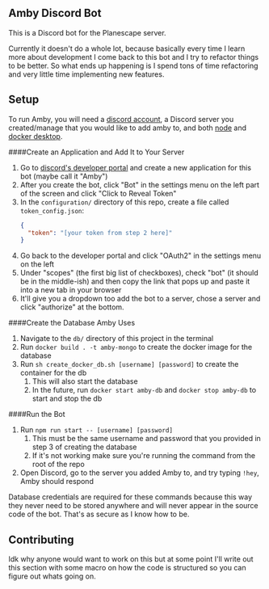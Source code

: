 **Amby Discord Bot**
--
This is a Discord bot for the Planescape server.

Currently it doesn't do a whole lot, because basically every time I learn more about development
I come back to this bot and I try to refactor things to be better. So what ends up happening is
I spend tons of time refactoring and very little time implementing new features.

**Setup**
--
To run Amby, you will need a [discord account](https://discord.com/developers/applications),
a Discord server you created/manage that you would like to add amby to, and both
[node](https://nodejs.org/en/) and [docker desktop](https://www.docker.com/get-started).

####Create an Application and Add It to Your Server
1. Go to [discord's developer portal](https://discord.com/developers/applications) and create a
new application for this bot (maybe call it "Amby")
2. After you create the bot, click "Bot" in the settings menu on the left part of the screen and
click "Click to Reveal Token"
3. In the `configuration/` directory of this repo, create a file called `token_config.json`:
    ```json
    {
      "token": "[your token from step 2 here]"
    }
    ```
4. Go back to the developer portal and click "OAuth2" in the settings menu on the left
5. Under "scopes" (the first big list of checkboxes), check "bot" (it should be in the middle-ish)
and then copy the link that pops up and paste it into a new tab in your browser
6. It'll give you a dropdown too add the bot to a server, chose a server and click "authorize"
at the bottom.

####Create the Database Amby Uses
1. Navigate to the `db/` directory of this project in the terminal
2. Run `docker build . -t amby-mongo` to create the docker image for the database
3. Run `sh create_docker_db.sh [username] [password]` to create the container for the db
    1. This will also start the database
    2. In the future, run `docker start amby-db` and `docker stop amby-db` to start and stop the db

####Run the Bot
1. Run `npm run start -- [username] [password]`
    1. This must be the same username and password that you provided in step 3 of creating
    the database
    2. If it's not working make sure you're running the command from the root of the repo
2. Open Discord, go to the server you added Amby to, and try typing `!hey`, Amby should respond

Database credentials are required for these commands because this way they never need to be stored
anywhere and will never appear in the source code of the bot. That's as secure as I know how to be.

**Contributing**
--
Idk why anyone would want to work on this but at some point I'll write out this section with
some macro on how the code is structured so you can figure out whats going on.
